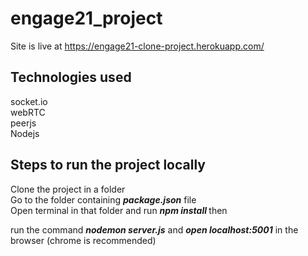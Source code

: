 # engage21_project

Site is live at https://engage21-clone-project.herokuapp.com/

## Technologies used
socket.io<br>
webRTC<br>
peerjs<br>
Nodejs<br>



## Steps to run the project locally

Clone the project in a folder<br>
Go to the folder containing <b><i>package.json</i></b> file<br>
Open terminal in that folder and run <b><i>npm install </i></b> then <br>

run the command <b><i>nodemon server.js</i></b> and <b><i>open localhost:5001</i></b> in the browser (chrome is recommended)
